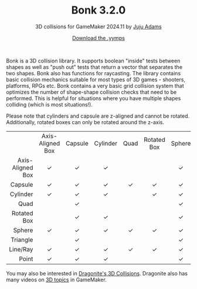 <h1 align="center">Bonk 3.2.0</h1>

<p align="center">3D collisions for GameMaker 2024.11 by <a href="https://www.jujuadams.com/" target="_blank">Juju Adams</a></p>

<p align="center"><a href="https://github.com/JujuAdams/bonk/releases/">Download the .yymps</a></p>

&nbsp;

Bonk is a 3D collision library. It supports boolean "inside" tests between shapes as well as "push out" tests that return a vector that separates the two shapes. Bonk also has functions for raycasting. The library contains basic collision mechanics suitable for most types of 3D games - shooters, platforms, RPGs etc.  Bonk contains a very basic grid collision system that optimizes the number of shape-shape collision checks that need to be performed. This is helpful for situations where you have multiple shapes colliding (which is most situations!).

Please note that cylinders and capsule are z-aligned and cannot be rotated. Additionally, rotated boxes can only be rotated around the z-axis.

<table>
    <tr>
        <td align="center"></td>
        <td align="center">Axis-Aligned Box</td>
        <td align="center">Capsule</td>
        <td align="center">Cylinder</td>
        <td align="center">Quad</td>
        <td align="center">Rotated Box</td>
        <td align="center">Sphere</td>
        <td align="center">Triangle</td>
        <td align="center">Line/Ray</td>
        <td align="center">Point</td>
    </tr>
    <tr>
        <td align="right">Axis-Aligned Box</td>
        <td align="center">✓</td>
        <td align="center">✓</td>
        <td align="center">✓</td>
        <td align="center"></td>
        <td align="center"></td>
        <td align="center">✓</td>
        <td align="center"></td>
        <td align="center">✓</td>
        <td align="center">✓</td>
    </tr>
    <tr>
        <td align="right">Capsule</td>
        <td align="center">✓</td>
        <td align="center">✓</td>
        <td align="center">✓</td>
        <td align="center">✓</td>
        <td align="center">✓</td>
        <td align="center">✓</td>
        <td align="center">✓</td>
        <td align="center">✓</td>
        <td align="center">✓</td>
    </tr>
    <tr>
        <td align="right">Cylinder</td>
        <td align="center">✓</td>
        <td align="center">✓</td>
        <td align="center">✓</td>
        <td align="center"></td>
        <td align="center">✓</td>
        <td align="center">✓</td> 
        <td align="center"></td>
        <td align="center">✓</td>
        <td align="center">✓</td>
    </tr>
    <tr>
        <td align="right">Quad</td>
        <td align="center"></td>
        <td align="center">✓</td>
        <td align="center"></td>
        <td align="center"></td>
        <td align="center"></td>
        <td align="center">✓</td>
        <td align="center"></td>
        <td align="center">✓</td>
        <td align="center"></td>
    </tr>
    <tr>
        <td align="right">Rotated Box</td>
        <td align="center"></td>
        <td align="center">✓</td>
        <td align="center">✓</td>
        <td align="center"></td>
        <td align="center"></td>
        <td align="center">✓</td>
        <td align="center"></td>
        <td align="center">✓</td>
        <td align="center"></td>
    </tr>
    <tr>
        <td align="right">Sphere</td>
        <td align="center">✓</td>
        <td align="center">✓</td>
        <td align="center">✓</td>
        <td align="center">✓</td>
        <td align="center">✓</td>
        <td align="center">✓</td>
        <td align="center">✓</td>
        <td align="center">✓</td>
        <td align="center">✓</td>
    </tr>
    <tr>
        <td align="right">Triangle</td>
        <td align="center"></td>
        <td align="center">✓</td>
        <td align="center"></td>
        <td align="center"></td>
        <td align="center"></td>
        <td align="center">✓</td>
        <td align="center"></td>
        <td align="center">✓</td>
        <td align="center"></td>
    </tr>
    <tr>
        <td align="right">Line/Ray</td>
        <td align="center">✓</td>
        <td align="center">✓</td>
        <td align="center">✓</td>
        <td align="center">✓</td>
        <td align="center">✓</td>
        <td align="center">✓</td>
        <td align="center">✓</td>
        <td align="center"></td>
        <td align="center"></td>
    </tr>
    <tr>
        <td align="right">Point</td>
        <td align="center">✓</td>
        <td align="center">✓</td>
        <td align="center">✓</td>
        <td align="center"></td>
        <td align="center"></td>
        <td align="center">✓</td>
        <td align="center"></td>
        <td align="center"></td>
        <td align="center"></td>
    </tr>
</table>

You may also be interested in [Dragonite's 3D Collisions](https://dragonite.itch.io/collisions). Dragonite also has many videos on [3D topics](https://youtube.com/@DragoniteSpam?feature=shared) in GameMaker.
